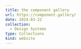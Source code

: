 ```yaml
---
title: the component gallery
url: https://component.gallery/
date: 2024-03-22
collection:
  - Design Systems
type: Collections
kind: website
---
```

